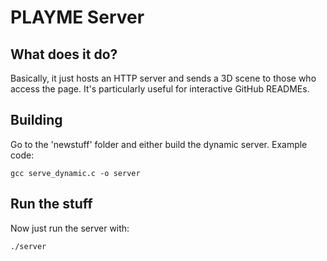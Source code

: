 # PLAYME Server

## What does it do?
Basically, it just hosts an HTTP server and sends a 3D scene to those who access the page. It's particularly useful for interactive GitHub READMEs.

## Building
Go to the 'newstuff' folder and either build the dynamic server. Example code:
```
gcc serve_dynamic.c -o server
```

## Run the stuff
Now just run the server with:
```
./server
```
